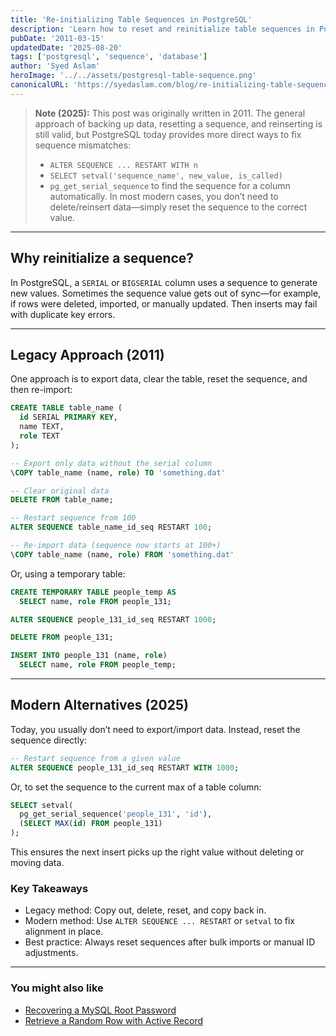 ```yaml
---
title: 'Re-initializing Table Sequences in PostgreSQL'
description: 'Learn how to reset and reinitialize table sequences in PostgreSQL safely, whether preserving existing data or starting fresh.'
pubDate: '2011-03-15'
updatedDate: '2025-08-20'
tags: ['postgresql', 'sequence', 'database']
author: 'Syed Aslam'
heroImage: '../../assets/postgresql-table-sequence.png'
canonicalURL: 'https://syedaslam.com/blog/re-initializing-table-sequences-in-postgresql'
---
```


> **Note (2025):**
> This post was originally written in 2011. The general approach of backing up data, resetting a sequence, and reinserting is still valid, but PostgreSQL today provides more direct ways to fix sequence mismatches:
>
> - `ALTER SEQUENCE ... RESTART WITH n`
> - `SELECT setval('sequence_name', new_value, is_called)`
> - `pg_get_serial_sequence` to find the sequence for a column automatically.
>   In most modern cases, you don’t need to delete/reinsert data—simply reset the sequence to the correct value.

---

## Why reinitialize a sequence?

In PostgreSQL, a `SERIAL` or `BIGSERIAL` column uses a sequence to generate new values. Sometimes the sequence value gets out of sync—for example, if rows were deleted, imported, or manually updated. Then inserts may fail with duplicate key errors.

---

## Legacy Approach (2011)

One approach is to export data, clear the table, reset the sequence, and then re-import:

```sql
CREATE TABLE table_name (
  id SERIAL PRIMARY KEY,
  name TEXT,
  role TEXT
);

-- Export only data without the serial column
\COPY table_name (name, role) TO 'something.dat'

-- Clear original data
DELETE FROM table_name;

-- Restart sequence from 100
ALTER SEQUENCE table_name_id_seq RESTART 100;

-- Re-import data (sequence now starts at 100+)
\COPY table_name (name, role) FROM 'something.dat'
```

Or, using a temporary table:

```sql
CREATE TEMPORARY TABLE people_temp AS
  SELECT name, role FROM people_131;

ALTER SEQUENCE people_131_id_seq RESTART 1000;

DELETE FROM people_131;

INSERT INTO people_131 (name, role)
  SELECT name, role FROM people_temp;
```

---

## Modern Alternatives (2025)

Today, you usually don’t need to export/import data. Instead, reset the sequence directly:

```sql
-- Restart sequence from a given value
ALTER SEQUENCE people_131_id_seq RESTART WITH 1000;
```

Or, to set the sequence to the current max of a table column:

```sql
SELECT setval(
  pg_get_serial_sequence('people_131', 'id'),
  (SELECT MAX(id) FROM people_131)
);
```

This ensures the next insert picks up the right value without deleting or moving data.

### Key Takeaways

- Legacy method: Copy out, delete, reset, and copy back in.
- Modern method: Use `ALTER SEQUENCE ... RESTART` or `setval` to fix alignment in place.
- Best practice: Always reset sequences after bulk imports or manual ID adjustments.

---

### You might also like

- [Recovering a MySQL Root Password](/blog/recovering-a-mysql-root-password)
- [Retrieve a Random Row with Active Record](/blog/retrieving-a-random-row-in-activerecord)
